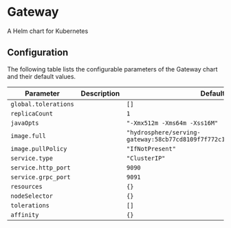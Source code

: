 
Gateway
===========

A Helm chart for Kubernetes


## Configuration

The following table lists the configurable parameters of the Gateway chart and their default values.

| Parameter                | Description             | Default        |
| ------------------------ | ----------------------- | -------------- |
| `global.tolerations` |  | `[]` |
| `replicaCount` |  | `1` |
| `javaOpts` |  | `"-Xmx512m -Xms64m -Xss16M"` |
| `image.full` |  | `"hydrosphere/serving-gateway:58cb77cd8109f7f772c1a277146f8e10934d0a6e"` |
| `image.pullPolicy` |  | `"IfNotPresent"` |
| `service.type` |  | `"ClusterIP"` |
| `service.http_port` |  | `9090` |
| `service.grpc_port` |  | `9091` |
| `resources` |  | `{}` |
| `nodeSelector` |  | `{}` |
| `tolerations` |  | `[]` |
| `affinity` |  | `{}` |





